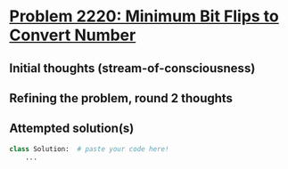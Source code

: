 # [Problem 2220: Minimum Bit Flips to Convert Number](https://leetcode.com/problems/minimum-bit-flips-to-convert-number/description/?envType=daily-question)

## Initial thoughts (stream-of-consciousness)

## Refining the problem, round 2 thoughts

## Attempted solution(s)
```python
class Solution:  # paste your code here!
    ...
```
